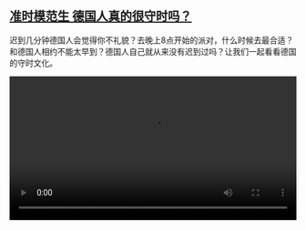 <!--1705333623000-->
[准时模范生 德国人真的很守时吗？](https://www.dw.com/zh/%E5%87%86%E6%97%B6%E6%A8%A1%E8%8C%83%E7%94%9F%20%E5%BE%B7%E5%9B%BD%E4%BA%BA%E7%9C%9F%E7%9A%84%E5%BE%88%E5%AE%88%E6%97%B6%E5%90%97%EF%BC%9F/a-67985957)
------

<p>迟到几分钟德国人会觉得你不礼貌？去晚上8点开始的派对，什么时候去最合适？和德国人相约不能太早到？德国人自己就从来没有迟到过吗？让我们一起看看德国的守时文化。</small></p><video src="https://tvdownloaddw-a.akamaihd.net/dwtv_video/flv/vdt_zh/2024/bchi240115_puenktlich-ltr-wide_01icw_AVC_1280x720.mp4" controls style="width:100%"></video>
